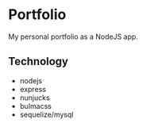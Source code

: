 # Portfolio
My personal portfolio as a NodeJS app.

## Technology
- nodejs
- express
- nunjucks
- bulmacss
- sequelize/mysql
